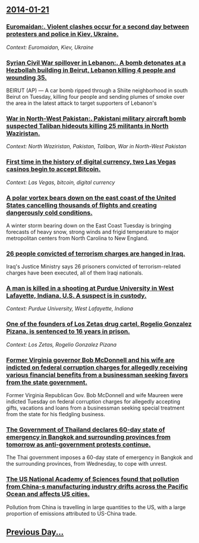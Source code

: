 ## [2014-01-21](/news/2014/01/21/index.md)

### [Euromaidan:. Violent clashes occur for a second day between protesters and police in Kiev, Ukraine. ](/news/2014/01/21/euromaidan-violent-clashes-occur-for-a-second-day-between-protesters-and-police-in-kiev-ukraine.md)
_Context: Euromaidan, Kiev, Ukraine_

### [Syrian Civil War spillover in Lebanon:. A bomb detonates at a Hezbollah building in Beirut, Lebanon killing 4 people and wounding 35. ](/news/2014/01/21/syrian-civil-war-spillover-in-lebanon-a-bomb-detonates-at-a-hezbollah-building-in-beirut-lebanon-killing-4-people-and-wounding-35.md)
BEIRUT (AP) — A car bomb ripped through a Shiite neighborhood in south Beirut on Tuesday, killing four people and sending plumes of smoke over the area in the latest attack to target supporters of Lebanon&#39;s

### [War in North-West Pakistan:. Pakistani military aircraft bomb suspected Taliban hideouts killing 25 militants in North Waziristan. ](/news/2014/01/21/war-in-north-west-pakistan-pakistani-military-aircraft-bomb-suspected-taliban-hideouts-killing-25-militants-in-north-waziristan.md)
_Context: North Waziristan, Pakistan, Taliban, War in North-West Pakistan_

### [First time in the history of digital currency, two Las Vegas casinos begin to accept Bitcoin. ](/news/2014/01/21/first-time-in-the-history-of-digital-currency-two-las-vegas-casinos-begin-to-accept-bitcoin.md)
_Context: Las Vegas, bitcoin, digital currency_

### [A polar vortex bears down on the east coast of the United States cancelling thousands of flights and creating dangerously cold conditions. ](/news/2014/01/21/a-polar-vortex-bears-down-on-the-east-coast-of-the-united-states-cancelling-thousands-of-flights-and-creating-dangerously-cold-conditions.md)
A winter storm bearing down on the East Coast Tuesday is bringing forecasts of heavy snow, strong winds and frigid temperature to major metropolitan centers from North Carolina to New England.

### [26 people convicted of terrorism charges are hanged in Iraq. ](/news/2014/01/21/26-people-convicted-of-terrorism-charges-are-hanged-in-iraq.md)
Iraq&#39;s Justice Ministry says 26 prisoners convicted of terrorism-related charges have been executed, all of them Iraqi nationals.

### [A man is killed in a shooting at Purdue University in West Lafayette, Indiana, U.S. A suspect is in custody. ](/news/2014/01/21/a-man-is-killed-in-a-shooting-at-purdue-university-in-west-lafayette-indiana-u-s-a-suspect-is-in-custody.md)
_Context: Purdue University, West Lafayette, Indiana_

### [One of the founders of Los Zetas drug cartel, Rogelio Gonzalez Pizana, is sentenced to 16 years in prison. ](/news/2014/01/21/one-of-the-founders-of-los-zetas-drug-cartel-rogelio-gonza-lez-pizaa-a-is-sentenced-to-16-years-in-prison.md)
_Context: Los Zetas, Rogelio Gonzalez Pizana_

### [Former Virginia governor Bob McDonnell and his wife are indicted on federal corruption charges for allegedly receiving various financial benefits from a businessman seeking favors from the state government. ](/news/2014/01/21/former-virginia-governor-bob-mcdonnell-and-his-wife-are-indicted-on-federal-corruption-charges-for-allegedly-receiving-various-financial-ben.md)
Former Virginia Republican Gov. Bob McDonnell and wife Maureen were indicted Tuesday on federal corruption charges for allegedly accepting gifts, vacations and loans from a businessman seeking special treatment from the state for his fledgling business.

### [The Government of Thailand declares 60-day state of emergency in Bangkok and surrounding provinces from tomorrow as anti-government protests continue. ](/news/2014/01/21/the-government-of-thailand-declares-60-day-state-of-emergency-in-bangkok-and-surrounding-provinces-from-tomorrow-as-anti-government-protests.md)
The Thai government imposes a 60-day state of emergency in Bangkok and the surrounding provinces, from Wednesday, to cope with unrest.

### [The US National Academy of Sciences found that pollution from China-s manufacturing industry drifts across the Pacific Ocean and affects US cities. ](/news/2014/01/21/the-us-national-academy-of-sciences-found-that-pollution-from-china-s-manufacturing-industry-drifts-across-the-pacific-ocean-and-affects-u.md)
Pollution from China is travelling in large quantities to the US, with a large proportion of emissions attributed to US-China trade.

## [Previous Day...](/news/2014/01/20/index.md)

